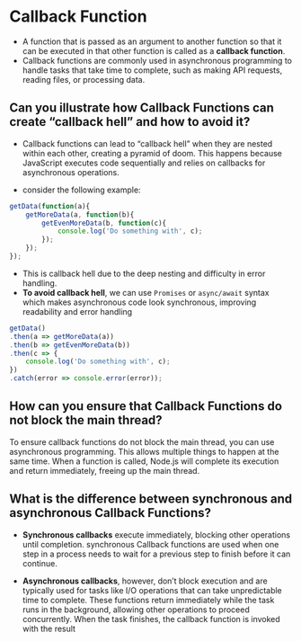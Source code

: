 # Callback Function 
- A function that is passed as an argument to another function so that it can be executed in that other function is called as a **callback function**.
- Callback functions are commonly used in asynchronous programming to handle tasks that take time to complete, such as making API requests, reading files, or processing data.

## Can you illustrate how Callback Functions can create “callback hell” and how to avoid it?
- Callback functions can lead to “callback hell” when they are nested within each other, creating a pyramid of doom. This happens because JavaScript executes code sequentially and relies on callbacks for asynchronous operations.

- consider the following example: 
```javascript
getData(function(a){
    getMoreData(a, function(b){
        getEvenMoreData(b, function(c){ 
            console.log('Do something with', c);
        });
    });
});
```

- This is callback hell due to the deep nesting and difficulty in error handling.
- **To avoid callback hell**, we can use `Promises` or `async/await` syntax which makes asynchronous code look synchronous, improving readability and error handling

```javascript
getData()
.then(a => getMoreData(a))
.then(b => getEvenMoreData(b))
.then(c => {
    console.log('Do something with', c);
})
.catch(error => console.error(error));

```


## How can you ensure that Callback Functions do not block the main thread?
To ensure callback functions do not block the main thread, you can use asynchronous programming. This allows multiple things to happen at the same time. When a function is called, Node.js will complete its execution and return immediately, freeing up the main thread.

## What is the difference between synchronous and asynchronous Callback Functions?
- **Synchronous callbacks** execute immediately, blocking other operations until completion. synchronous Callback functions are used when one step in a process needs to wait for a previous step to finish before it can continue.

- **Asynchronous callbacks**, however, don’t block execution and are typically used for tasks like I/O operations that can take unpredictable time to complete. These functions return immediately while the task runs in the background, allowing other operations to proceed concurrently. When the task finishes, the callback function is invoked with the result

